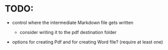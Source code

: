 # TODO:
 * control where the intermediate Markdown file gets written
    - consider writing it to the pdf destination folder

 * options for creating Pdf and for creating Word file? (require at least one)